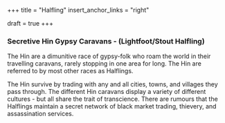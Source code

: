 +++
title = "Halfling"
insert_anchor_links = "right"

draft = true
+++

### Secretive Hin Gypsy Caravans - (Lightfoot/Stout Halfling)
The Hin are a dimunitive race of gypsy-folk who roam the world in their travelling caravans, rarely stopping in one area for long. The Hin are referred to by most other races as Halflings. 

The Hin survive by trading with any and all cities, towns, and villages they pass through. The different Hin caravans display a variety of different cultures - but all share the trait of transcience. There are rumours that the Halflings maintain a secret network of black market trading, thievery, and assassination services.
